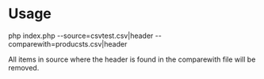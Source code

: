 # Usage

php index.php --source=csvtest.csv|header --comparewith=producsts.csv|header

All items in source where the header is found in the comparewith file will be removed.

